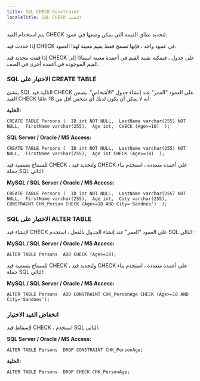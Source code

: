```yaml
---
title: SQL CHECK Constraint
localeTitle: SQL CHECK القيد
---
```

يتم استخدام القيد CHECK لتحديد نطاق القيمة التي يمكن وضعها في عمود.

إذا حددت قيد CHECK في عمود واحد ، فإنها تسمح فقط بقيم معينة لهذا العمود.

إذا قمت بتحديد قيد CHECK على جدول ، فيمكنه تقييد القيم في أعمدة معينة استنادًا إلى القيم الموجودة في أعمدة أخرى في الصف.

### SQL الاختيار على CREATE TABLE

ينشئ SQL التالية قيد CHECK على العمود "العمر" عند إنشاء جدول "الأشخاص". يضمن القيد CHECK أنه لا يمكن أن يكون لديك أي شخص أقل من 18 عامًا:

**الخلية:**

 `CREATE TABLE Persons ( 
    ID int NOT NULL, 
    LastName varchar(255) NOT NULL, 
    FirstName varchar(255), 
    Age int, 
    CHECK (Age>=18) 
 ); 
` 

**SQL Server / Oracle / MS Access:**

 `CREATE TABLE Persons ( 
    ID int NOT NULL, 
    LastName varchar(255) NOT NULL, 
    FirstName varchar(255), 
    Age int CHECK (Age>=18) 
 ); 
` 

للسماح بتسمية قيد CHECK ، ولتحديد قيد CHECK على أعمدة متعددة ، استخدم بناء جملة SQL التالي:

**MySQL / SQL Server / Oracle / MS Access:**

 `CREATE TABLE Persons ( 
    ID int NOT NULL, 
    LastName varchar(255) NOT NULL, 
    FirstName varchar(255), 
    Age int, 
    City varchar(255), 
    CONSTRAINT CHK_Person CHECK (Age>=18 AND City='Sandnes') 
 ); 
` 

### SQL الاختيار على ALTER TABLE

لإنشاء قيد CHECK على العمود "العمر" عند إنشاء الجدول بالفعل ، استخدم SQL التالي:

**MySQL / SQL Server / Oracle / MS Access:**

 `ALTER TABLE Persons 
 ADD CHECK (Age>=18); 
` 

للسماح بتسمية قيد CHECK ، ولتحديد قيد CHECK على أعمدة متعددة ، استخدم بناء جملة SQL التالي:

**MySQL / SQL Server / Oracle / MS Access:**

 `ALTER TABLE Persons 
 ADD CONSTRAINT CHK_PersonAge CHECK (Age>=18 AND City='Sandnes'); 
` 

### انخفاض القيد الاختيار

لإسقاط قيد CHECK ، استخدم SQL التالي:

**SQL Server / Oracle / MS Access:**

 `ALTER TABLE Persons 
 DROP CONSTRAINT CHK_PersonAge; 
` 

**الخلية:**

 `ALTER TABLE Persons 
 DROP CHECK CHK_PersonAge; 
`